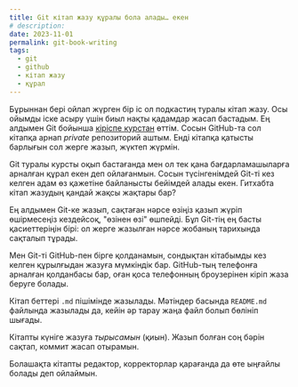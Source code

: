 ```yaml
---
title: Git кітап жазу құралы бола алады… екен
# description:
date: 2023-11-01
permalink: git-book-writing
tags:
  - git
  - github
  - кітап жазу
  - құрал
---
```


Бұрыннан бері ойлап жүрген бір іс ол подкастиң туралы кітап жазу. Осы ойымды іске асыру үшін биыл нақты қадамдар жасап бастадым. Ең алдымен Git бойынша [кіріспе курстан][1] өттім. Сосын GitHub-та сол кітапқа арнап _private_ репозиторий аштым. Енді кітапқа қатысты барлығын сол жерге жазып, жүктеп жүрмін.

Git туралы курсты оқып бастағанда мен ол тек қана бағдарламашыларға арналған құрал екен деп ойлағанмын. Сосын түсінгенімдей Git-ті кез келген адам өз қажетіне байланысты бейімдей алады екен.
Гитхабта кітап жазудың қандай жақсы жақтары бар?

[1]: https://k.yeldar.org/gitintro

Ең алдымен Git-ке жазып, сақтаған нәрсе өзіңіз қазып жүріп өшірмесеңіз кездейсоқ, "өзінен өзі" өшпейді. Бұл Git-тің ең басты қасиеттеріңін бірі: ол жерге жазылған нәрсе жобаның тарихында сақталып тұрады.

Мен Git-ті GitHub-пен бірге қолданамын, сондықтан кітабымды кез келген құрылғыдан жазуға мүмкіндік бар. GitHub-тың телефонға арналған қолданбасы бар, оған қоса телефонның броузерінен кіріп жаза беруге болады.

Кітап беттері `.md` пішімінде жазылады. Мәтіндер басында `README.md` файлында жазылады да, кейін әр тарау жаңа файл болып бөлініп шығады.

Кітапты күніге жазуға _тырысамын_ (қиын). Жазып болған соң бәрін сақтап, коммит жасап отырамын.

Болашақта кітапты редактор, корректорлар қарағанда да өте ыңғайлы болады деп ойлаймын.

